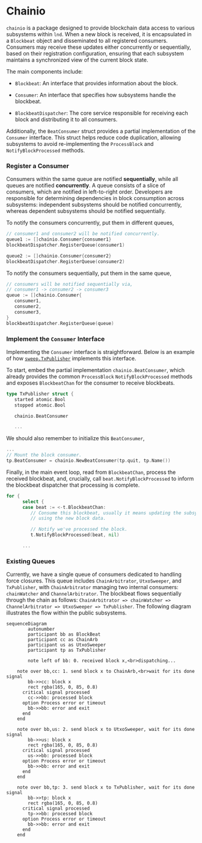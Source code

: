 # Chainio 

`chainio` is a package designed to provide blockchain data access to various
subsystems within `lnd`. When a new block is received, it is encapsulated in a
`Blockbeat` object and disseminated to all registered consumers. Consumers may
receive these updates either concurrently or sequentially, based on their
registration configuration, ensuring that each subsystem maintains a
synchronized view of the current block state.

The main components include:

- `Blockbeat`: An interface that provides information about the block.

- `Consumer`: An interface that specifies how subsystems handle the blockbeat.

- `BlockbeatDispatcher`: The core service responsible for receiving each block
  and distributing it to all consumers.

Additionally, the `BeatConsumer` struct provides a partial implementation of
the `Consumer` interface. This struct helps reduce code duplication, allowing
subsystems to avoid re-implementing the `ProcessBlock` and
`NotifyBlockProcessed` methods.


### Register a Consumer

Consumers within the same queue are notified **sequentially**, while all queues
are notified **concurrently**. A queue consists of a slice of consumers, which
are notified in left-to-right order. Developers are responsible for determining
dependencies in block consumption across subsystems: independent subsystems
should be notified concurrently, whereas dependent subsystems should be
notified sequentially.

To notify the consumers concurrently, put them in different queues,
```go
// consumer1 and consumer2 will be notified concurrently.
queue1 := []chainio.Consumer{consumer1}
blockbeatDispatcher.RegisterQueue(consumer1)

queue2 := []chainio.Consumer{consumer2}
blockbeatDispatcher.RegisterQueue(consumer2)
```

To notify the consumers sequentially, put them in the same queue,
```go
// consumers will be notified sequentially via,
// consumer1 -> consumer2 -> consumer3
queue := []chainio.Consumer{
   consumer1,
   consumer2,
   consumer3,
}
blockbeatDispatcher.RegisterQueue(queue)
```

### Implement the `Consumer` Interface

Implementing the `Consumer` interface is straightforward. Below is an example
of how
[`sweep.TxPublisher`](https://github.com/lightningnetwork/lnd/blob/5cec466fad44c582a64cfaeb91f6d5fd302fcf85/sweep/fee_bumper.go#L310)
implements this interface.

To start, embed the partial implementation `chainio.BeatConsumer`, which
already provides the common `ProcessBlock` `NotifyBlockProcessed` methods and
exposes `BlockbeatChan` for the consumer to receive blockbeats.

```go
type TxPublisher struct {
   started atomic.Bool
   stopped atomic.Bool

   chainio.BeatConsumer

   ...
```

We should also remember to initialize this `BeatConsumer`,

```go
...
// Mount the block consumer.
tp.BeatConsumer = chainio.NewBeatConsumer(tp.quit, tp.Name())
```

Finally, in the main event loop, read from `BlockbeatChan`, process the
received blockbeat, and, crucially, call `beat.NotifyBlockProcessed` to inform
the blockbeat dispatcher that processing is complete.

```go
for {
      select {
      case beat := <-t.BlockbeatChan:
         // Consume this blockbeat, usually it means updating the subsystem
         // using the new block data.

         // Notify we've processed the block.
         t.NotifyBlockProcessed(beat, nil)

      ...
```

### Existing Queues

Currently, we have a single queue of consumers dedicated to handling force
closures. This queue includes `ChainArbitrator`, `UtxoSweeper`, and
`TxPublisher`, with `ChainArbitrator` managing two internal consumers:
`chainWatcher` and `ChannelArbitrator`. The blockbeat flows sequentially
through the chain as follows: `ChainArbitrator => chainWatcher =>
ChannelArbitrator => UtxoSweeper => TxPublisher`. The following diagram
illustrates the flow within the public subsystems.

```mermaid
sequenceDiagram
		autonumber
		participant bb as BlockBeat
		participant cc as ChainArb
		participant us as UtxoSweeper
		participant tp as TxPublisher
		
		note left of bb: 0. received block x,<br>dispatching...
		
    note over bb,cc: 1. send block x to ChainArb,<br>wait for its done signal
		bb->>cc: block x
		rect rgba(165, 0, 85, 0.8)
      critical signal processed
        cc->>bb: processed block
      option Process error or timeout
        bb->>bb: error and exit
      end
    end

    note over bb,us: 2. send block x to UtxoSweeper, wait for its done signal
		bb->>us: block x
		rect rgba(165, 0, 85, 0.8)
      critical signal processed
        us->>bb: processed block
      option Process error or timeout
        bb->>bb: error and exit
      end
    end

    note over bb,tp: 3. send block x to TxPublisher, wait for its done signal
		bb->>tp: block x
		rect rgba(165, 0, 85, 0.8)
      critical signal processed
        tp->>bb: processed block
      option Process error or timeout
        bb->>bb: error and exit
      end
    end
```
